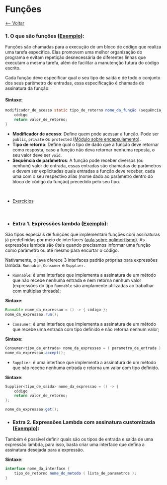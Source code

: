 # Funções
[<-- Voltar](../README.md)

### 1. O que são funções ([Exemplo](./Funcoes.java)):

Funções são chamadas para a execução de um bloco de código que realiza uma tarefa específica. Elas promovem uma melhor organização do programa e evitam repetição desnecessária de diferentes linhas que executam a mesma tarefa, além de facilitar a manutenção futura do código escrito.

Cada função deve especificar qual o seu tipo de saída e de todo o conjunto dos seus parêmetro de entradas, essa especificação é chamada de assinatura da função:

#### Sintaxe:
```java
modificador_de_acesso static tipo_de_retorno nome_da_função (sequência_de_parâmetros) {
    código
    return valor_de_retorno;
}
```

- **Modificador de acesso**: Define quem pode acessar a função. Pode ser ```public```, ```private``` ou ```protected``` ([Módulo sobre encapsulamento](../../encapsulamento/README.md)).
- **Tipo de retorno**: Define qual o tipo de dado que a função deve retornar como resposta, caso a função não deva retornar nenhuma reposta, o seu valor deve ser ```void```.
- **Sequência de parâmetros**: A função pode receber diversos (ou nenhum) valor de entrada, essas entradas são chamadas de parâmetros e devem ser explicitadas quais entradas a função deve receber, cada uma com o seu respectivo alias (nome dado ao parâmetro dentro do bloco de código da função) precedido pelo seu tipo.

<br>

- [Exercícios](./exercicios.md)

<br>

- ### Extra 1. Expressões lambda ([Exemplo](./Lambda.java)):

São tipos especiais de funções que implementam funções com assinaturas já predefinidas por meio de interfaces ([aula sobre polimorfismo](../../polimorfismo/README.md)). As expressões lambda são úteis quando precisamos informar uma função como parâmetro ou até mesmo para encurtar o código.

Nativamente, o java oferece 3 interfaces padrão próprias para expressões lambda: ```Runnable```, ```Consumer``` e ```Supplier```.

- ```Runnable```: é uma interface que implementa a assinatura de um método que não recebe nenhuma entrada e nem retorna nenhum valor (expressões do tipo ```Runnable``` são amplamente utilizadas ao trabalhar com múltiplas threads);

**Sintaxe**:

```java
Runnable nome_da_expressao = () -> { código };
nome_da_expressao.run();
```

-  ```Consumer```: é uma interface que implementa a assinatura de um método que recebe uma entrada com tipo definido e não retorna nenhum valor;

**Sintaxe**:

```java
Consumer<tipo_de_entrada> nome_da_expressao = ( parametro_de_entrada ) -> { código };
nome_da_expressao.accept();
```

-  ```Supplier```: é uma interface que implementa a assinatura de um método que não recebe nenhuma entrada e retorna um valor com tipo definido.

**Sintaxe**:

```java
Supplier<tipo_de_saida> nome_da_expressao = () -> {
    código
    return valor_de_retorno;
};

nome_da_expressao.get();
```

- ### Extra 2. Expressões Lambda com assinatura customizada ([Exemplo](./LambdaCustomizado.java)):

Também é possível definir quais são os tipos de entrada e saída de uma expressão lambda, para isso, basta criar uma interface que defina a assinatura desejada para a expressão.

**Sintaxe**:

```java
interface nome_da_interface {
    tipo_de_retorno nome_do_metodo ( lista_de_parametros );
}
```